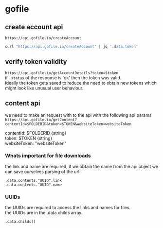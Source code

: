 # gofile

## create account api

`https://api.gofile.io/createAccount`

```bash
curl "https://api.gofile.io/createAccount" | jq '.data.token'
```

## verify token validity

`https://api.gofile.io/getAccountDetails?token=$token`  
if `.status` of the response is 'ok' then the token was valid.  
ideally the token gets saved to reduce the need to obtain new tokens which might look like unusual user behaviour.

## content api

we need to make an request with to the api with the following api params  
`https://api.gofile.io/getContent?contentId=$FOLDERID&token=$TOKEN&websiteToken=websiteToken`

contentId: $FOLDERID {string}  
token: $TOKEN {string}  
websiteToken: "websiteToken"  

### Whats important for file downloads

the link and name are required, if we obtain the name from the api object we can save ourselves parsing of the url.

```
.data.contents."UUID".link
.data.contents."UUID".name
```

### UUIDs

the UUIDs are required to access the links and names for files.  
the UUIDs are in the .data.childs array.

```
.data.childs[]
```
